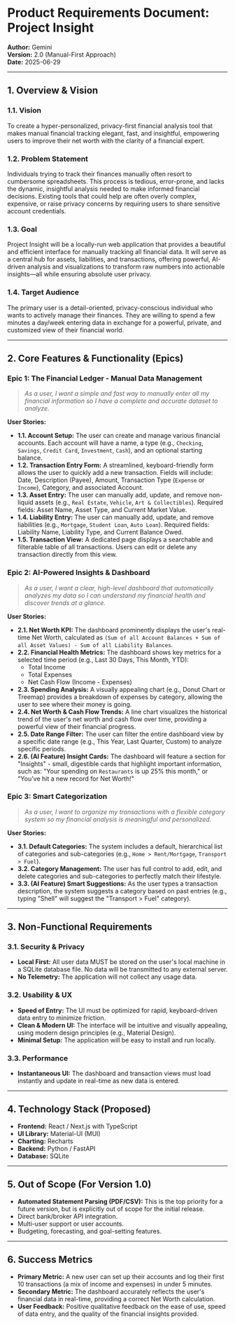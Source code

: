 
# Product Requirements Document: Project Insight

**Author:** Gemini  
**Version:** 2.0 (Manual-First Approach)  
**Date:** 2025-06-29

---

## 1. Overview & Vision

### 1.1. Vision
To create a hyper-personalized, privacy-first financial analysis tool that makes manual financial tracking elegant, fast, and insightful, empowering users to improve their net worth with the clarity of a financial expert.

### 1.2. Problem Statement
Individuals trying to track their finances manually often resort to cumbersome spreadsheets. This process is tedious, error-prone, and lacks the dynamic, insightful analysis needed to make informed financial decisions. Existing tools that could help are often overly complex, expensive, or raise privacy concerns by requiring users to share sensitive account credentials.

### 1.3. Goal
Project Insight will be a locally-run web application that provides a beautiful and efficient interface for manually tracking all financial data. It will serve as a central hub for assets, liabilities, and transactions, offering powerful, AI-driven analysis and visualizations to transform raw numbers into actionable insights—all while ensuring absolute user privacy.

### 1.4. Target Audience
The primary user is a detail-oriented, privacy-conscious individual who wants to actively manage their finances. They are willing to spend a few minutes a day/week entering data in exchange for a powerful, private, and customized view of their financial world.

---

## 2. Core Features & Functionality (Epics)

### Epic 1: The Financial Ledger - Manual Data Management

> *As a user, I want a simple and fast way to manually enter all my financial information so I have a complete and accurate dataset to analyze.*

**User Stories:**
*   **1.1. Account Setup:** The user can create and manage various financial accounts. Each account will have a name, a type (e.g., `Checking`, `Savings`, `Credit Card`, `Investment`, `Cash`), and an optional starting balance.
*   **1.2. Transaction Entry Form:** A streamlined, keyboard-friendly form allows the user to quickly add a new transaction. Fields will include: Date, Description (Payee), Amount, Transaction Type (`Expense` or `Income`), Category, and associated Account.
*   **1.3. Asset Entry:** The user can manually add, update, and remove non-liquid assets (e.g., `Real Estate`, `Vehicle`, `Art & Collectibles`). Required fields: Asset Name, Asset Type, and Current Market Value.
*   **1.4. Liability Entry:** The user can manually add, update, and remove liabilities (e.g., `Mortgage`, `Student Loan`, `Auto Loan`). Required fields: Liability Name, Liability Type, and Current Balance Owed.
*   **1.5. Transaction View:** A dedicated page displays a searchable and filterable table of all transactions. Users can edit or delete any transaction directly from this view.

### Epic 2: AI-Powered Insights & Dashboard

> *As a user, I want a clear, high-level dashboard that automatically analyzes my data so I can understand my financial health and discover trends at a glance.*

**User Stories:**
*   **2.1. Net Worth KPI:** The dashboard prominently displays the user's real-time Net Worth, calculated as `(Sum of all Account Balances + Sum of all Asset Values) - Sum of all Liability Balances`.
*   **2.2. Financial Health Metrics:** The dashboard shows key metrics for a selected time period (e.g., Last 30 Days, This Month, YTD):
    *   Total Income
    *   Total Expenses
    *   Net Cash Flow (Income - Expenses)
*   **2.3. Spending Analysis:** A visually appealing chart (e.g., Donut Chart or Treemap) provides a breakdown of expenses by category, allowing the user to see where their money is going.
*   **2.4. Net Worth & Cash Flow Trends:** A line chart visualizes the historical trend of the user's net worth and cash flow over time, providing a powerful view of their financial progress.
*   **2.5. Date Range Filter:** The user can filter the entire dashboard view by a specific date range (e.g., This Year, Last Quarter, Custom) to analyze specific periods.
*   **2.6. (AI Feature) Insight Cards:** The dashboard will feature a section for "Insights" - small, digestible cards that highlight important information, such as: "Your spending on `Restaurants` is up 25% this month," or "You've hit a new record for Net Worth!"

### Epic 3: Smart Categorization

> *As a user, I want to organize my transactions with a flexible category system so my financial analysis is meaningful and personalized.*

**User Stories:**
*   **3.1. Default Categories:** The system includes a default, hierarchical list of categories and sub-categories (e.g., `Home > Rent/Mortgage`, `Transport > Fuel`).
*   **3.2. Category Management:** The user has full control to add, edit, and delete categories and sub-categories to perfectly match their lifestyle.
*   **3.3. (AI Feature) Smart Suggestions:** As the user types a transaction description, the system suggests a category based on past entries (e.g., typing "Shell" will suggest the "Transport > Fuel" category).

---

## 3. Non-Functional Requirements

### 3.1. Security & Privacy
*   **Local First:** All user data MUST be stored on the user's local machine in a SQLite database file. No data will be transmitted to any external server.
*   **No Telemetry:** The application will not collect any usage data.

### 3.2. Usability & UX
*   **Speed of Entry:** The UI must be optimized for rapid, keyboard-driven data entry to minimize friction.
*   **Clean & Modern UI:** The interface will be intuitive and visually appealing, using modern design principles (e.g., Material Design).
*   **Minimal Setup:** The application will be easy to install and run locally.

### 3.3. Performance
*   **Instantaneous UI:** The dashboard and transaction views must load instantly and update in real-time as new data is entered.

---

## 4. Technology Stack (Proposed)

*   **Frontend:** React / Next.js with TypeScript
*   **UI Library:** Material-UI (MUI)
*   **Charting:** Recharts
*   **Backend:** Python / FastAPI
*   **Database:** SQLite

---

## 5. Out of Scope (For Version 1.0)

*   **Automated Statement Parsing (PDF/CSV):** This is the top priority for a future version, but is explicitly out of scope for the initial release.
*   Direct bank/broker API integration.
*   Multi-user support or user accounts.
*   Budgeting, forecasting, and goal-setting features.

---

## 6. Success Metrics

*   **Primary Metric:** A new user can set up their accounts and log their first 10 transactions (a mix of income and expenses) in under 5 minutes.
*   **Secondary Metric:** The dashboard accurately reflects the user's financial data in real-time, providing a correct Net Worth calculation.
*   **User Feedback:** Positive qualitative feedback on the ease of use, speed of data entry, and the quality of the financial insights provided.

